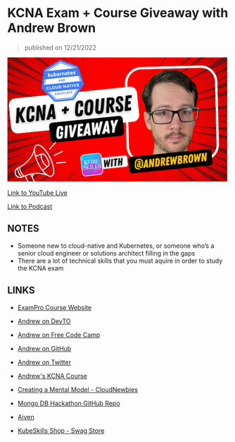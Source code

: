 # KCNA Exam + Course Giveaway with Andrew Brown

> published on 12/21/2022

[![kereoke-meme](https://github.com/kubeskills/yt/blob/main/2022/Dec/img/andrew%20brown%20-%20dec%2021%202022.png)](http://youtu.be/flGA3q_6jdA)

[Link to YouTube Live](http://youtu.be/flGA3q_6jdA)

[Link to Podcast](https://kubeskills.fm/2105849/12197779-studying-for-kubernetes-exams)

## NOTES

- Someone new to cloud-native and Kubernetes, or someone who’s a senior cloud engineer or solutions architect filling in the gaps
- There are a lot of technical skills that you must aquire in order to study the KCNA exam


## LINKS

- [ExamPro Course Website](https://www.exampro.co/)

- [Andrew on DevTO](https://dev.to/andrewbrown)

- [Andrew on Free Code Camp](https://www.freecodecamp.org/news/author/andrew/)

- [Andrew on GitHub](https://github.com/omenking)

- [Andrew on Twitter](https://twitter.com/andrewbrown)

- [Andrew's KCNA Course](https://www.exampro.co/kcna)

- [Creating a Mental Model - CloudNewbies](https://cloudnewbies.com/)

- [Mongo DB Hackathon GitHub Repo](https://github.com/omenking/mongodb-atlas-gcp-microblog)

- [Aiven](https://aiven.io/)

- [KubeSkills Shop - Swag Store](https://kubeskills.shop)
